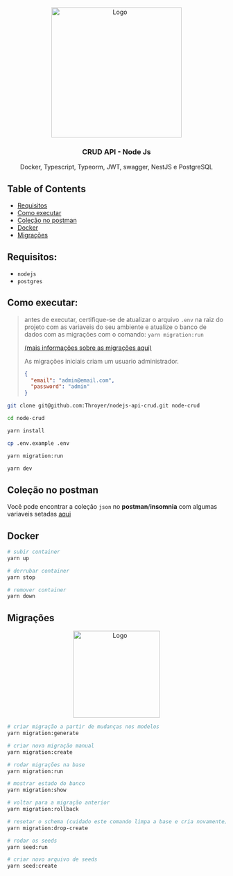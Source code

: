 <br />
<p align="center">
  <a href="https://github.com/Throyer/nodejs-api-crud">
    <img src="./assets/node.png" alt="Logo" height="300">
  </a>

  <h3 align="center">CRUD API - Node Js</h3>

  <p align="center">
    Docker, Typescript, Typeorm, JWT, swagger, NestJS e PostgreSQL
    <br />
  </p>
</p>

## Table of Contents

- [Requisitos](#requisitos)
- [Como executar](#como-executar)
- [Coleção no postman](#coleção-no-postman)
- [Docker](#docker)
- [Migrações](#migrações)

## Requisitos:

- `nodejs`
- `postgres`

## Como executar:

> antes de executar, certifique-se de atualizar o arquivo `.env` na raiz do projeto com as variaveis do seu ambiente e atualize o banco de dados com as migrações com o comando: `yarn migration:run`
>
> [(mais informações sobre as migrações aqui)](#migrações)
>
> As migrações iniciais criam um usuario administrador.
>
> ```json
> {
>   "email": "admin@email.com",
>   "password": "admin"
> }
> ```

```sh
git clone git@github.com:Throyer/nodejs-api-crud.git node-crud

cd node-crud

yarn install

cp .env.example .env

yarn migration:run

yarn dev
```

## Coleção no postman

Você pode encontrar a coleção `json` no **postman**/**insomnia** com algumas variaveis setadas [aqui](./assets/postman/node_api.json)

## Docker

```sh
# subir container
yarn up

# derrubar container
yarn stop

# remover container
yarn down
```

## Migrações

<p align="center">
  <img src="./assets/crud_node_deer.png" alt="Logo" height="200">
</p>

```sh
# criar migração a partir de mudanças nos modelos
yarn migration:generate

# criar nova migração manual
yarn migration:create

# rodar migrações na base
yarn migration:run

# mostrar estado do banco
yarn migration:show

# voltar para a migração anterior
yarn migration:rollback

# resetar o schema (cuidado este comando limpa a base e cria novamente)
yarn migration:drop-create

# rodar os seeds
yarn seed:run

# criar novo arquivo de seeds
yarn seed:create
```

